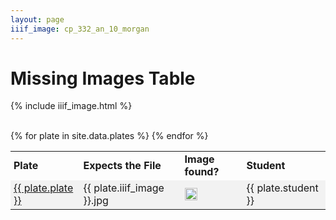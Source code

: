 ```yaml
---
layout: page
iiif_image: cp_332_an_10_morgan
---
```



<style>
  td{padding-left:5px;}
  table{width:100% !important;border-collapse:collapse;}
  tr:nth-child(even){background-color: #f2f2f2}
</style>

<h1>Missing Images Table</h1>


{% include iiif_image.html %}
<br><br>
<table>
  <tr>
    <td><b>Plate</b></td>
    <td><b>Expects the File</b></td>
    <td><b>Image found?</b></td>
    <td><b>Student</b></td>
  </tr>
  {% for plate in site.data.plates %}
  <tr>
    <td>
      <a href="{{ site.baseurl }}/plates/{{ plate.plate }}">{{ plate.plate }}<br></a>
    </td>
    <td>
      {{ plate.iiif_image }}.jpg
    </td>
    <td>
      <a href="{{ site.baseurl }}/plates/{{ plate.plate }}">
        <img src="{{ site.baseurl }}/tiles/images/{{ plate.iiif_image }}-1/full/full/0/default.jpg" width="20"/>
      </a>
    </td>
    <td>
      {{ plate.student }}
    </td>
  </tr>
  {% endfor %}
</table>
